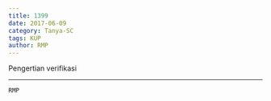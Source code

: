 ```yaml
---
title: 1399
date: 2017-06-09
category: Tanya-SC
tags: KUP
author: RMP
---
```


Pengertian verifikasi

---



`RMP`
